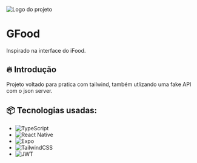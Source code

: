 ![Logo do projeto](https://i.postimg.cc/mk63gVbb/Banner-Readme.png)

# GFood

Inspirado na interface do iFood.

## 🔥 Introdução

Projeto voltado para pratica com tailwind, também utlizando uma fake API com o json server.

## 📦 Tecnologias usadas:

- ![TypeScript](https://img.shields.io/badge/typescript-%23007ACC.svg?style=for-the-badge&logo=typescript&logoColor=white)
- ![React Native](https://img.shields.io/badge/react_native-%2320232a.svg?style=for-the-badge&logo=react&logoColor=%2361DAFB)
- ![Expo](https://img.shields.io/badge/expo-1C1E24?style=for-the-badge&logo=expo&logoColor=#D04A37)
- ![TailwindCSS](https://img.shields.io/badge/tailwindcss-%2338B2AC.svg?style=for-the-badge&logo=tailwind-css&logoColor=white)
- ![JWT](https://img.shields.io/badge/JWT-black?style=for-the-badge&logo=JSON%20web%20tokens)
